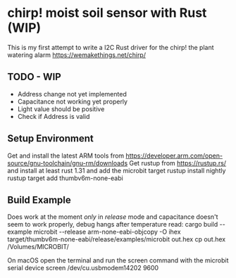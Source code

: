 chirp! moist soil sensor with Rust (WIP)
========================================

This is my first attempt to write a I2C Rust driver for the chirp! the plant watering alarm https://wemakethings.net/chirp/

## TODO - WIP
- Address change not yet implemented
- Capacitance not working yet properly
- Light value should be positive
- Check if Address is valid

## Setup Environment
Get and install the latest ARM tools from https://developer.arm.com/open-source/gnu-toolchain/gnu-rm/downloads
Get rustup from https://rustup.rs/ and install at least rust 1.31 and add the microbit target
    rustup install nightly
    rustup target add thumbv6m-none-eabi

## Build Example
Does work at the moment *only* in *release* mode and capacitance doesn't seem to work properly, debug hangs after temperature read:
    cargo build --example microbit --release
    arm-none-eabi-objcopy -O ihex target/thumbv6m-none-eabi/release/examples/microbit out.hex
    cp out.hex /Volumes/MICROBIT/

On macOS open the terminal and run the screen command with the microbit serial device
    screen /dev/cu.usbmodem14202 9600
